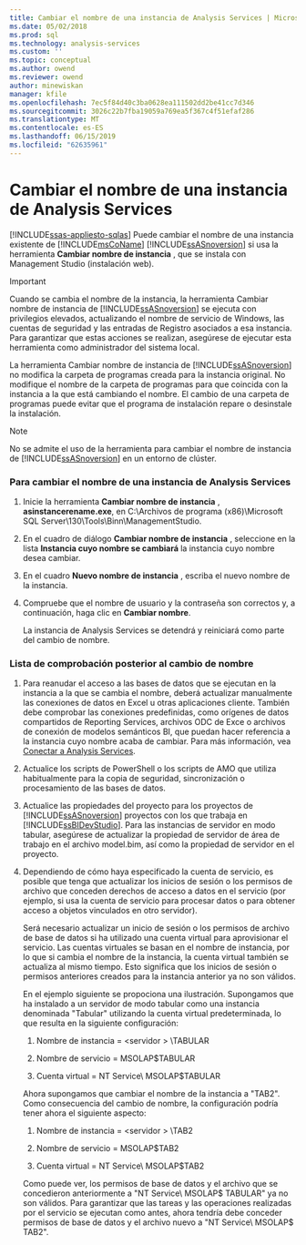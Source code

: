 ```yaml
---
title: Cambiar el nombre de una instancia de Analysis Services | Microsoft Docs
ms.date: 05/02/2018
ms.prod: sql
ms.technology: analysis-services
ms.custom: ''
ms.topic: conceptual
ms.author: owend
ms.reviewer: owend
author: minewiskan
manager: kfile
ms.openlocfilehash: 7ec5f84d40c3ba0628ea111502dd2be41cc7d346
ms.sourcegitcommit: 3026c22b7fba19059a769ea5f367c4f51efaf286
ms.translationtype: MT
ms.contentlocale: es-ES
ms.lasthandoff: 06/15/2019
ms.locfileid: "62635961"
---
```

# <a name="rename-an-analysis-services-instance"></a>Cambiar el nombre de una instancia de Analysis Services
[!INCLUDE[ssas-appliesto-sqlas](../../includes/ssas-appliesto-sqlas.md)]
  Puede cambiar el nombre de una instancia existente de [!INCLUDE[msCoName](../../includes/msconame-md.md)] [!INCLUDE[ssASnoversion](../../includes/ssasnoversion-md.md)] si usa la herramienta **Cambiar nombre de instancia** , que se instala con Management Studio (instalación web).  
  
> [!IMPORTANT]  
>  Cuando se cambia el nombre de la instancia, la herramienta Cambiar nombre de instancia de [!INCLUDE[ssASnoversion](../../includes/ssasnoversion-md.md)] se ejecuta con privilegios elevados, actualizando el nombre de servicio de Windows, las cuentas de seguridad y las entradas de Registro asociados a esa instancia. Para garantizar que estas acciones se realizan, asegúrese de ejecutar esta herramienta como administrador del sistema local.  
  
 La herramienta Cambiar nombre de instancia de [!INCLUDE[ssASnoversion](../../includes/ssasnoversion-md.md)] no modifica la carpeta de programas creada para la instancia original. No modifique el nombre de la carpeta de programas para que coincida con la instancia a la que está cambiando el nombre. El cambio de una carpeta de programas puede evitar que el programa de instalación repare o desinstale la instalación.  
  
> [!NOTE]  
>  No se admite el uso de la herramienta para cambiar el nombre de instancia de [!INCLUDE[ssASnoversion](../../includes/ssasnoversion-md.md)] en un entorno de clúster.  
  
### <a name="to-rename-an-instance-of-analysis-services"></a>Para cambiar el nombre de una instancia de Analysis Services  
  
1.  Inicie la herramienta **Cambiar nombre de instancia** , **asinstancerename.exe**, en C:\Archivos de programa (x86)\Microsoft SQL Server\130\Tools\Binn\ManagementStudio.  
  
2.  En el cuadro de diálogo **Cambiar nombre de instancia** , seleccione en la lista **Instancia cuyo nombre se cambiará** la instancia cuyo nombre desea cambiar.  
  
3.  En el cuadro **Nuevo nombre de instancia** , escriba el nuevo nombre de la instancia.  
  
4.  Compruebe que el nombre de usuario y la contraseña son correctos y, a continuación, haga clic en **Cambiar nombre**.  
  
     La instancia de Analysis Services se detendrá y reiniciará como parte del cambio de nombre.  
  
### <a name="post-rename-checklist"></a>Lista de comprobación posterior al cambio de nombre  
  
1.  Para reanudar el acceso a las bases de datos que se ejecutan en la instancia a la que se cambia el nombre, deberá actualizar manualmente las conexiones de datos en Excel u otras aplicaciones cliente. También debe comprobar las conexiones predefinidas, como orígenes de datos compartidos de Reporting Services, archivos ODC de Exce o archivos de conexión de modelos semánticos BI, que puedan hacer referencia a la instancia cuyo nombre acaba de cambiar. Para más información, vea [Conectar a Analysis Services](../../analysis-services/instances/connect-to-analysis-services.md).  
  
2.  Actualice los scripts de PowerShell o los scripts de AMO que utiliza habitualmente para la copia de seguridad, sincronización o procesamiento de las bases de datos.  
  
3.  Actualice las propiedades del proyecto para los proyectos de [!INCLUDE[ssASnoversion](../../includes/ssasnoversion-md.md)] proyectos con los que trabaja en [!INCLUDE[ssBIDevStudio](../../includes/ssbidevstudio-md.md)]. Para las instancias de servidor en modo tabular, asegúrese de actualizar la propiedad de servidor de área de trabajo en el archivo model.bim, así como la propiedad de servidor en el proyecto.  
  
4.  Dependiendo de cómo haya especificado la cuenta de servicio, es posible que tenga que actualizar los inicios de sesión o los permisos de archivo que conceden derechos de acceso a datos en el servicio (por ejemplo, si usa la cuenta de servicio para procesar datos o para obtener acceso a objetos vinculados en otro servidor).  
  
     Será necesario actualizar un inicio de sesión o los permisos de archivo de base de datos si ha utilizado una cuenta virtual para aprovisionar el servicio. Las cuentas virtuales se basan en el nombre de instancia, por lo que si cambia el nombre de la instancia, la cuenta virtual también se actualiza al mismo tiempo. Esto significa que los inicios de sesión o permisos anteriores creados para la instancia anterior ya no son válidos.  
  
     En el ejemplo siguiente se propociona una ilustración. Supongamos que ha instalado a un servidor de modo tabular como una instancia denominada "Tabular" utilizando la cuenta virtual predeterminada, lo que resulta en la siguiente configuración:  
  
    1.  Nombre de instancia = \<servidor > \TABULAR  
  
    2.  Nombre de servicio = MSOLAP$TABULAR  
  
    3.  Cuenta virtual = NT Service\ MSOLAP$TABULAR  
  
     Ahora supongamos que cambiar el nombre de la instancia a "TAB2". Como consecuencia del cambio de nombre, la configuración podría tener ahora el siguiente aspecto:  
  
    1.  Nombre de instancia = \<servidor > \TAB2  
  
    2.  Nombre de servicio = MSOLAP$TAB2  
  
    3.  Cuenta virtual = NT Service\ MSOLAP$TAB2  
  
     Como puede ver, los permisos de base de datos y el archivo que se concedieron anteriormente a "NT Service\ MSOLAP$ TABULAR" ya no son válidos. Para garantizar que las tareas y las operaciones realizadas por el servicio se ejecutan como antes, ahora tendría debe conceder permisos de base de datos y el archivo nuevo a "NT Service\ MSOLAP$ TAB2".  
  
  
